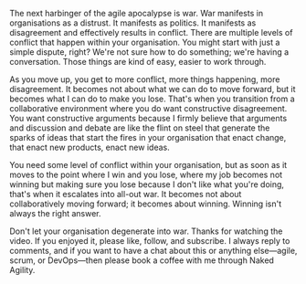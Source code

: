 The next harbinger of the agile apocalypse is war. War manifests in organisations as a distrust. It manifests as politics. It manifests as disagreement and effectively results in conflict. There are multiple levels of conflict that happen within your organisation. You might start with just a simple dispute, right? We're not sure how to do something; we're having a conversation. Those things are kind of easy, easier to work through. 

As you move up, you get to more conflict, more things happening, more disagreement. It becomes not about what we can do to move forward, but it becomes what I can do to make you lose. That's when you transition from a collaborative environment where you do want constructive disagreement. You want constructive arguments because I firmly believe that arguments and discussion and debate are like the flint on steel that generate the sparks of ideas that start the fires in your organisation that enact change, that enact new products, enact new ideas. 

You need some level of conflict within your organisation, but as soon as it moves to the point where I win and you lose, where my job becomes not winning but making sure you lose because I don't like what you're doing, that's when it escalates into all-out war. It becomes not about collaboratively moving forward; it becomes about winning. Winning isn't always the right answer. 

Don't let your organisation degenerate into war. Thanks for watching the video. If you enjoyed it, please like, follow, and subscribe. I always reply to comments, and if you want to have a chat about this or anything else—agile, scrum, or DevOps—then please book a coffee with me through Naked Agility.
